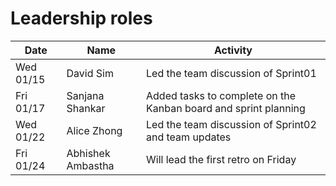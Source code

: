 # Leadership roles

| Date      | Name              | Activity                                                        |
|-----------|-------------------|-----------------------------------------------------------------|
| Wed 01/15 | David Sim         | Led the team discussion of Sprint01                             |
| Fri 01/17 | Sanjana Shankar   | Added tasks to complete on the Kanban board and sprint planning |
| Wed 01/22 | Alice Zhong       | Led the team discussion of Sprint02 and team updates            |
| Fri 01/24 | Abhishek Ambastha | Will lead the first retro on Friday                             |


